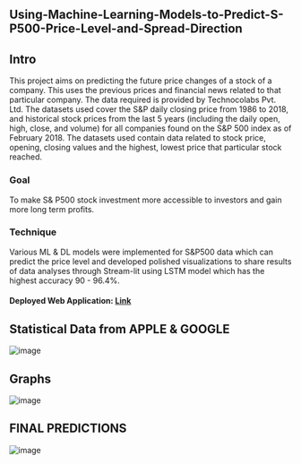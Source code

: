 ## Using-Machine-Learning-Models-to-Predict-S-P500-Price-Level-and-Spread-Direction
## Intro
This project aims on predicting the future price changes of a stock of a company.
This uses the previous prices and financial news related to that particular
company. The data required is provided by Technocolabs Pvt. Ltd. The datasets used cover the
S&P daily closing price from 1986 to 2018, and historical stock prices from the last
5 years (including the daily open, high, close, and volume) for all companies found
on the S&P 500 index as of February 2018. The datasets used contain data
related to stock price, opening, closing values and the highest, lowest price that
particular stock reached.
### Goal
To make S& P500 stock investment more accessible to investors and gain more long term profits.
### Technique
Various ML & DL models were implemented for S&P500 data which can predict the price level and developed polished visualizations to share results of data analyses through 
Stream-lit using LSTM model which has the highest accuracy 90 - 96.4%.

#### Deployed Web Application: [Link](https://share.streamlit.io/uttej2001/stock-prediction-streamlit/main/app.py)

## Statistical Data from APPLE & GOOGLE
![image](https://user-images.githubusercontent.com/72940291/139530204-62bb5c83-c681-438c-987e-baf7a576e138.png)

## Graphs
![image](https://user-images.githubusercontent.com/72940291/139530320-a192a6a7-b0f6-40fd-98e6-f1767ac3174b.png)

## FINAL PREDICTIONS
![image](https://user-images.githubusercontent.com/72940291/139530343-c200e24c-6408-45a1-bece-500599ec7ec6.png)
